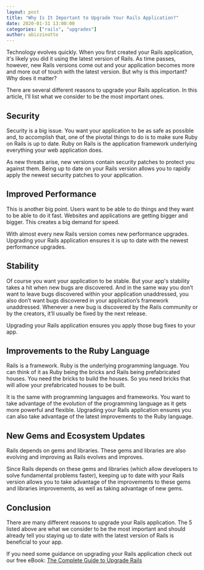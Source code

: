 ```yaml
---
layout: post
title: "Why Is It Important to Upgrade Your Rails Application?"
date: 2020-01-31 13:00:00
categories: ["rails", "upgrades"]
author: abizzinotto
---
```


Technology evolves quickly. When you first created your Rails application, it's likely you did it using the latest version of Rails. As time passes, however, new Rails versions come out and your application becomes more and more out of touch with the latest version. But why is this important? Why does it matter?

There are several different reasons to upgrade your Rails application. In this article, I’ll list what we consider to be the most important ones.

<!--more-->

## Security

Security is a big issue. You want your application to be as safe as possible and, to accomplish that, one of the pivotal things to do is to make sure Ruby on Rails is up to date. Ruby on Rails is the application framework underlying everything your web application does. 

As new threats arise, new versions contain security patches to protect you against them. Being up to date on your Rails version allows you to rapidly apply the newest security patches to your application.

## Improved Performance

This is another big point. Users want to be able to do things and they want to be able to do it fast. Websites and applications are getting bigger and bigger. This creates a big demand for speed.

With almost every new Rails version comes new performance upgrades. Upgrading your Rails application ensures it is up to date with the newest performance upgrades.

## Stability

Of course you want your application to be stable. But your app's stability takes a hit when new bugs are discovered. And in the same way you don’t want to leave bugs discovered within your application unaddressed, you also don’t want bugs discovered in your application’s framework unaddressed. Whenever a new bug is discovered by the Rails community or by the creators, it’ll usually be fixed by the next release.

Upgrading your Rails application ensures you apply those bug fixes to your app.

## Improvements to the Ruby Language 

Rails is a framework. Ruby is the underlying programming language. You can think of it as Ruby being the bricks and Rails being prefabricated houses. You need the bricks to build the houses. So you need bricks that will allow your prefabricated houses to be built. 

It is the same with programming languages and frameworks. You want to take advantage of the evolution of the programming language as it gets more powerful and flexible. Upgrading your Rails application ensures you can also take advantage of the latest improvements to the Ruby language.

## New Gems and Ecosystem Updates

Rails depends on gems and libraries. These gems and libraries are also evolving and improving as Rails evolves and improves.

Since Rails depends on these gems and libraries (which allow developers to solve fundamental problems faster), keeping up to date with your Rails version allows you to take advantage of the improvements to these gems and libraries improvements, as well as taking advantage of new gems.

## Conclusion

There are many different reasons to upgrade your Rails application. The 5 listed above are what we consider to be the most important and should already tell you staying up to date with the latest version of Rails is beneficial to your app.

If you need some guidance on upgrading your Rails application check out our free eBook: [The Complete Guide to Upgrade Rails](https://www.fastruby.io/)